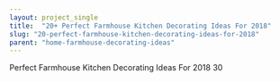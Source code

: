 ```yaml
---
layout: project_single
title:  "20+ Perfect Farmhouse Kitchen Decorating Ideas For 2018"
slug: "20-perfect-farmhouse-kitchen-decorating-ideas-for-2018"
parent: "home-farmhouse-decorating-ideas"
---
```

Perfect Farmhouse Kitchen Decorating Ideas For 2018 30